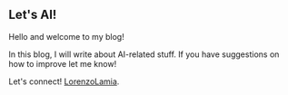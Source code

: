 ## Let's AI!
Hello and welcome to my blog!  

In this blog, I will write about AI-related stuff.
If you have suggestions on how to improve let me know!

Let's connect! [LorenzoLamia](https://www.linkedin.com/in/lorenzolamia/?locale=en_US).
